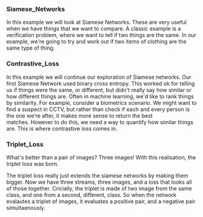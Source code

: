 ### Siamese_Networks

In this example we will look at Siamese Networks. These are very useful when we have things that we want to compare. A classic example is a verification problem, where we want to tell if two things are the same. In our example, we're going to try and work out if two items of clothing are the same type of thing.

### Contrastive_Loss

In this example we will continue our exploration of Siamese networks. Our first Siamese Network used binary cross entropy. This worked ok for telling us if things were the same, or different, but didn't really say how similar or how different things are. Often in machine learning, we'd like to rank things by similarity. For example, consider a biometrics scenario. We might want to find a suspect in CCTV, but rather than check if each and every person is the one we're after, it makes more sense to return the best  
  matches. However to do this, we need a way to quantify how similar things are. This is where contrastive loss comes in.

### Triplet_Loss

What's better than a pair of images? Three images! With this realisation, the triplet loss was born.

The triplet loss really just extends the siamese networks by making them bigger. Now we have three streams, three images, and a loss that looks all of those together. Cricially, the triplet is made of two image from the same class, and one from a second, different, class. So when the network evalautes a triplet of images, it evaluates a positive pair, and a negative pair simultaenously.
